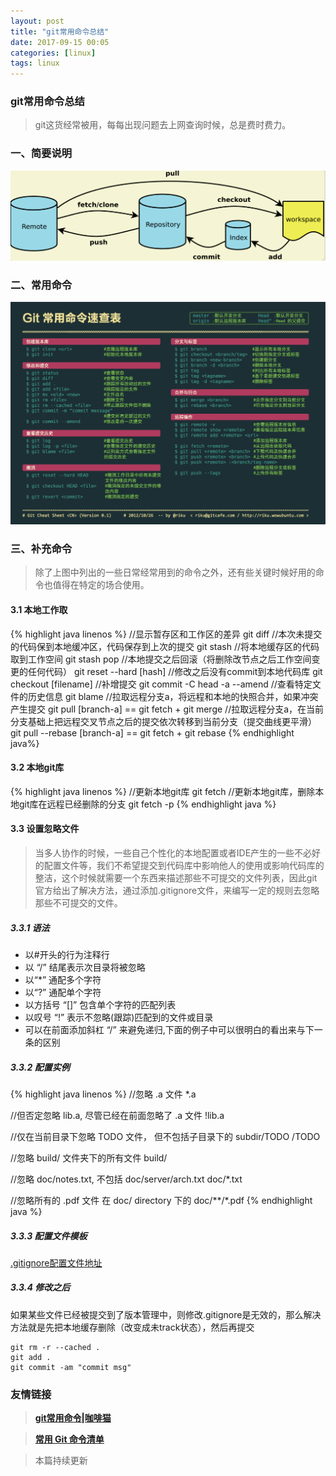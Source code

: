 ```yaml
---
layout: post
title: "git常用命令总结"
date: 2017-09-15 00:05
categories: [linux]
tags: linux
---
```


### git常用命令总结

> git这货经常被用，每每出现问题去上网查询时候，总是费时费力。
### 一、简要说明

![](../media/img/20170915/git.png)

### 二、常用命令

![](../media/img/20170915/git_command.png)

### 三、补充命令

> 除了上图中列出的一些日常经常用到的命令之外，还有些关键时候好用的命令也值得在特定的场合使用。

#### 3.1 本地工作取

{% highlight java linenos %}
//显示暂存区和工作区的差异
git diff
//本次未提交的代码保到本地缓冲区，代码保存到上次的提交
git stash
//将本地缓存区的代码取到工作空间
git stash pop
//本地提交之后回滚（将删除改节点之后工作空间变更的任何代码）
git reset --hard [hash]
//修改之后没有commit到本地代码库
git checkout [filename]
//补增提交
git commit -C head -a --amend
//查看特定文件的历史信息
git blame
//拉取远程分支a，将远程和本地的快照合并，如果冲突产生提交
git pull [branch-a] == git fetch + git merge
//拉取远程分支a，在当前分支基础上把远程交叉节点之后的提交依次转移到当前分支（提交曲线更平滑）
git pull --rebase [branch-a] == git fetch + git rebase
{% endhighlight java%}
	
#### 3.2 本地git库

{% highlight java linenos %}
//更新本地git库
git fetch
//更新本地git库，删除本地git库在远程已经删除的分支
git fetch -p
{% endhighlight java %}
	
#### 3.3 设置忽略文件

> 当多人协作的时候，一些自己个性化的本地配置或者IDE产生的一些不必好的配置文件等，我们不希望提交到代码库中影响他人的使用或影响代码库的整洁，这个时候就需要一个东西来描述那些不可提交的文件列表，因此git官方给出了解决方法，通过添加.gitignore文件，来编写一定的规则去忽略那些不可提交的文件。

##### 3.3.1 语法
- 以#开头的行为注释行
- 以 “/” 结尾表示次目录将被忽略
- 以“*” 通配多个字符
- 以“?” 通配单个字符
- 以方括号 “[]” 包含单个字符的匹配列表
- 以叹号 “!” 表示不忽略(跟踪)匹配到的文件或目录
- 可以在前面添加斜杠 “/” 来避免递归,下面的例子中可以很明白的看出来与下一条的区别

##### 3.3.2 配置实例

{% highlight java linenos %}
//忽略 .a 文件
*.a

//但否定忽略 lib.a, 尽管已经在前面忽略了 .a 文件
!lib.a

//仅在当前目录下忽略 TODO 文件， 但不包括子目录下的 subdir/TODO
/TODO

//忽略 build/ 文件夹下的所有文件
build/

//忽略 doc/notes.txt, 不包括 doc/server/arch.txt
doc/*.txt

//忽略所有的 .pdf 文件 在 doc/ directory 下的
doc/**/*.pdf
{% endhighlight java %}

##### 3.3.3 配置文件模板

[.gitignore配置文件地址](https://github.com/github/gitignore)

##### 3.3.4 修改之后

如果某些文件已经被提交到了版本管理中，则修改.gitignore是无效的，那么解决方法就是先把本地缓存删除（改变成未track状态），然后再提交

```shell
git rm -r --cached .
git add .
git commit -am "commit msg"
```

### 友情链接

> [**git常用命令|咖啡猫**](https://cafed.github.io/2017/05/13/git-cmd/)

> [**常用 Git 命令清单**](http://www.ruanyifeng.com/blog/2015/12/git-cheat-sheet.html)

> 本篇持续更新
